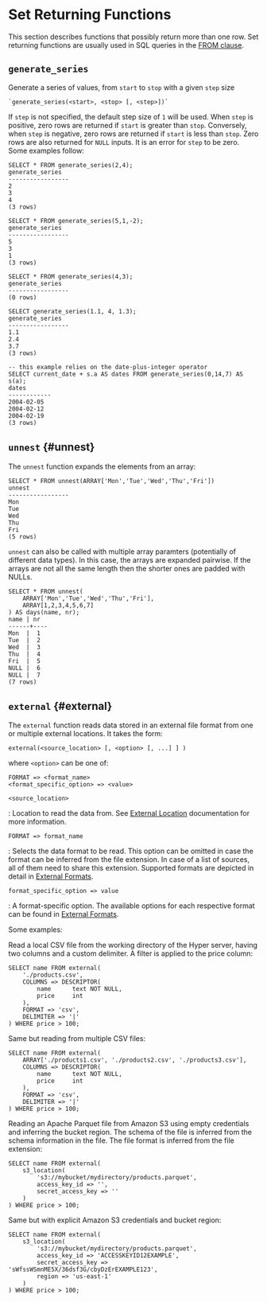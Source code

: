 # Set Returning Functions

This section describes functions that possibly return more than one row.
Set returning functions are usually used in SQL queries in the
[FROM clause](command/select#from).

## `generate_series`

Generate a series of values, from `start` to `stop` with a given `step` size

```sql_template
`generate_series(<start>, <stop> [, <step>])`
```

If `step` is not specified, the default step size of `1` will be used.
When `step` is positive, zero rows are returned if `start` is greater
than `stop`. Conversely, when `step` is negative, zero rows are returned
if `start` is less than `stop`. Zero rows are also returned for `NULL`
inputs. It is an error for `step` to be zero. Some examples follow:

    SELECT * FROM generate_series(2,4);
    generate_series
    -----------------
    2
    3
    4
    (3 rows)

    SELECT * FROM generate_series(5,1,-2);
    generate_series
    -----------------
    5
    3
    1
    (3 rows)

    SELECT * FROM generate_series(4,3);
    generate_series
    -----------------
    (0 rows)

    SELECT generate_series(1.1, 4, 1.3);
    generate_series
    -----------------
    1.1
    2.4
    3.7
    (3 rows)

    -- this example relies on the date-plus-integer operator
    SELECT current_date + s.a AS dates FROM generate_series(0,14,7) AS s(a);
    dates
    ------------
    2004-02-05
    2004-02-12
    2004-02-19
    (3 rows)

## `unnest` {#unnest}

The `unnest` function expands the elements from an array:

    SELECT * FROM unnest(ARRAY['Mon','Tue','Wed','Thu','Fri'])
    unnest
    -----------------
    Mon
    Tue
    Wed
    Thu
    Fri
    (5 rows)

`unnest` can also be called with multiple array paramters (potentially of different data types). In this case, the arrays are expanded pairwise. If the arrays are not all the same length then the shorter ones are padded with NULLs.

    SELECT * FROM unnest(
        ARRAY['Mon','Tue','Wed','Thu','Fri'],
        ARRAY[1,2,3,4,5,6,7]
    ) AS days(name, nr);
    name | nr
    ------+----
    Mon  |  1
    Tue  |  2
    Wed  |  3
    Thu  |  4
    Fri  |  5
    NULL |  6
    NULL |  7
    (7 rows)

## `external` {#external}

The `external` function reads data stored in an external file format
from one or multiple external locations. It takes the form:

```sql_template
external(<source_location> [, <option> [, ...] ] )
```

where `<option>` can be one of:

```sql_template
FORMAT => <format_name>
<format_specific_option> => <value>
```

`<source_location>`

: Location to read the data from. See [External Location](external/location)
  documentation for more information.

`FORMAT => format_name`

:   Selects the data format to be read. This option can be omitted in
    case the format can be inferred from the file extension. In case of
    a list of sources, all of them need to share this extension.
    Supported formats are depicted in detail in
    [External Formats](external/formats).

`format_specific_option => value`

:   A format-specific option. The available options for each respective
    format can be found in [External Formats](external/formats).

Some examples:

Read a local CSV file from the working directory of the Hyper server,
having two columns and a custom delimiter. A filter is applied to the
price column:

    SELECT name FROM external(
        './products.csv',
        COLUMNS => DESCRIPTOR(
            name      text NOT NULL,
            price     int
        ),
        FORMAT => 'csv',
        DELIMITER => '|'
    ) WHERE price > 100;

Same but reading from multiple CSV files:

    SELECT name FROM external(
        ARRAY['./products1.csv', './products2.csv', './products3.csv'],
        COLUMNS => DESCRIPTOR(
            name      text NOT NULL,
            price     int
        ),
        FORMAT => 'csv',
        DELIMITER => '|'
    ) WHERE price > 100;

Reading an Apache Parquet file from Amazon S3 using empty credentials
and inferring the bucket region. The schema of the file is
inferred from the schema information in the file. The file format is
inferred from the file extension:

    SELECT name FROM external(
        s3_location(
            's3://mybucket/mydirectory/products.parquet',
            access_key_id => '',
            secret_access_key => ''
        )
    ) WHERE price > 100;

Same but with explicit Amazon S3 credentials and bucket region:

    SELECT name FROM external(
        s3_location(
            's3://mybucket/mydirectory/products.parquet',
            access_key_id => 'ACCESSKEYID12EXAMPLE',
            secret_access_key => 'sWfssWSmnME5X/36dsf3G/cbyDzErEXAMPLE123',
            region => 'us-east-1'
        )
    ) WHERE price > 100;
